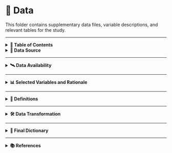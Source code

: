 # 📂 Data

This folder contains supplementary data files, variable descriptions, and relevant tables for the study.

---

<details>
<summary><strong>📌 Table of Contents</strong></summary>
  
- [Data Source](#data-source)  
- [Data Availability](#data-availability)  
- [Selected Variables and Rationale](#selected-variables-and-rationale)  
- [Definitions](#definitions)  
  - [Gender Identity](#gender-identity)  
  - [Sex](#sex)  
  - [Sexual Orientation](#sexual-orientation)  
  - [IFV and GBV](#ifv-and-gbv)  
- [Data Transformation](#data-transformation)  
- [Final Dictionary](#final-dictionary)  
- [References](#references)
  
</details>


<details>
<summary><strong>📍 Data Source</strong></summary>

In Colombia, reporting of **GBV** and **IFV** is mandatory for epidemiological surveillance under **Law 248 of 1995**.  
For this study, we used data from the **National Institute of Health (INS - *Instituto Nacional de Salud*)** via the **SIVIGILA** system, which collects nationwide public health information.  

Clinicians report **GBV** and **IFV** cases using a standardized form during medical consultations (see the file **INS 875**). The data, including demographics and event details, are entered into the **SIVIGILA** system and analyzed primarily using descriptive statistics.  

As mandated by **Law 1712 of 2014**, all data are publicly available with ensured anonymization.

</details>

---

<details>
<summary><strong>🛰️ Data Availability</strong></summary>
  
According to the **Instituto Nacional de Salud (INS)** guidelines, the original and secondary data are restricted to the principal researchers and are not publicly accessible.  

However, researchers and the public can request access to the original data via the following link:  
➡️ [INS Data Request Portal](https://portalsivigila.ins.gov.co/)

</details>

---

<details>
<summary><strong>📊 Selected Variables and Rationale</strong></summary>

Most variables in the official records are **categorical**, describing:

- Subjects' sociodemographic characteristics.
- Event details such as the date, primary type of violence, and the relationship with the aggressor.

Although the dataset includes over 100 variables, we selected **19 original variables** for our research (see **Table 1**) based on exploratory analyses conducted during the pilot study.

</details>

---

<details>
<summary><strong>📘 Definitions</strong></summary>

  
This study follows Colombia’s **official national institution definitions** for all variables and measures described below.

### [Gender Identity](#gender-identity)
An individual's self-identification influenced by social, historical, and cultural definitions of femininity, masculinity, or the spectrum between them [[1]].

### [Sex](#sex)
Refers to genetic, hormonal, and structural body traits [[1]].

### [Sexual Orientation](#sexual-orientation)
An individual's capacity for emotional, affectionate, and sexual attraction to people of a different, the same, or multiple genders, along with the ability to form intimate relationships [[1]].

### [IFV and GBV](#ifv-and-gbv)
According to **INS** protocols, **IFV** and **GBV** include:

- **Sexual violence:** Any sexual act forced upon someone against their will.
- **Physical violence:** Any act of aggression causing bodily harm (e.g., hitting or pushing).
- **Psychological violence:** Actions that harm mental or emotional well-being.
- **Neglect and abandonment:** Failure to meet the basic needs of vulnerable groups such as children, adolescents, older adults, or individuals with disabilities.

The **INS** also recognizes:
- Attacks involving chemical agents.
- Violence against children, adolescents, women, and individuals with non-normative gender identities or sexual orientations.
- Female genital mutilation [[2]].

The **INS** follows the **World Health Organization (WHO)**'s broader definition of violence, which includes:
- The use of force or the threat of force.
- Coercion or circumstances that limit the victim's ability to give free consent [[3], [2]].

</details>

---

<details>
<summary><strong>🛠️ Data Transformation</strong></summary>

### Survivor’s Age
The quantitative variable **"Survivor’s age"** was categorized following Colombia’s **Ministry of Health** definitions:  
- **Early childhood:** 0–5 years  
- **Childhood:** 6–11 years  
- **Adolescence:** 12–18 years  
- **Youth:** 19–26 years  
- **Adulthood:** 27–59 years  
- **Older adult:** 60+ years [[4]]

---

### Event’s Date
The variable **"Event’s date"** was divided into two periods:  
- **Prepandemic:** 2017–2019  
- **Pandemic:** 2021–2022  

Data from **2020** was split according to Colombia's official pandemic start date (**March 25, 2020**) [[5]]:  
- Dates before this were classified as **"Prepandemic"**  
- Dates including this date and after this were classified as **"Pandemic"**  

A secondary variable was created to identify each period.

---

### Survivor’s Nationality
For the **"Survivor’s nationality"** variable, we categorized individuals into three groups:  
- **Colombian**  
- **Venezuelan** (to highlight GBV and IFV within the migrant community)  
- **Other** (all other nationalities)

---

### Survivor’s Occupation
The variable **"Survivor’s occupation"** was categorized using the latest **International Standard Classification of Occupations (ISCO)** by the **International Labor Organization** [[6]]:  
- **Manual workers and craft jobs**  
- **Technicians and administrative support workers**  
- **Professionals and managers**  
- **Armed Forces Occupations**  

---

### Survivor’s Main Activity
The variable **"Survivor’s main activity"** was grouped into five categories for consistency:  
- **Other activities**  
- **Students and civic leaders**  
- **Domestic workers, homemakers, and caregivers**  
- **Farmers and peasants**  
- **Sex workers**  

## INS Data Collection Protocols and Classification

The **INS data collection protocols** state that the categories of violence—**"Physical," "Sexual", "Neglect and Abandonment,"** and **"Psychological"**—are:

- **Mutually exclusive**
- **Hierarchical**, where only the **most severe** type of violence is recorded (2).

### Hierarchy of Violence Categories
- **Sexual violence** is considered the most severe and is prioritised when multiple forms of violence occur against the same individual (2).
- Followed by:
  - **Physical violence**
  - **Psychological violence**
  - **Neglect and Abandonment** (ranked last) (2).

### Reclassification of Sexual Violence Categories
The variable **"Type of Sexual Violence"** originally included eight categories, which we reclassified into four categories based on:

- **Medico-legal definitions**
- **Case similarities**

### Table 2. INS Record’s Sexual Violence Categories and Definitions

| **New Categories** | **Original Categories** | **Definitions** |
|--------------------|-------------------------|------------------|
| **Sexual abuse and sexual harassment** | Sexual abuse | Non-consensual sexual acts, either through direct physical intrusion or threats, often in situations where there is a power imbalance, such as with minors or vulnerable individuals (7). |
|  | Sexual harassment | Unwelcome sexual behavior or advances, including verbal or physical actions, that create a hostile or offensive atmosphere. This can include sexual comments or demands that disrupt work or daily activities (7). |
| **Rape, sexual assault and sexual acts involving the use of force** | Rape | Forced, threat, or coerced penetration of the vulva or anus, using a penis, body parts, or objects. It is one of the most severe forms of sexual violence​ (3,7). |
|  | Sexual assault and sexual acts involving the use of force | Broader range of non-consensual sexual contact, often including unwanted touching or groping, and can overlap with rape depending on the act. In Colombia, sexual assault is not a legal term (3,7). |
| **Sexual exploitation of minors and human trafficking for sexual exploitation** | Sexual exploitation of minors | The exploitation or coercion of individuals under 18 for sexual purposes, usually for profit, and classified as a form of aggravated sexual abuse (3,7). |
|  | Human trafficking for sexual exploitation | Illegal trade of individuals, primarily women and children, for the purpose of sex work, across or within borders, often involving forced labor, abuse, and violation of the victim’s rights as a condition for facilitating migration conditions (3). |
| **Other sexual acts (forced nudity, sterilization and contraception, female genital mutilation)** | Forced nudity, sterilization and contraception | Forced nudity is defined as non-consensual exposure of an individual’s body, often used as a form of humiliation or control. This category also includes the non-consensual sharing of photographs and images (8). |Forced sterilization involves the involuntary removal or blocking of reproductive organs (9). |Forced contraception is the coercion of an individual into using contraceptives methods against their will, often as a control tactic ​(8).
|  | Female genital mutilation | Any practice that includes removing part or all of the external female genitalia or causing harm to female genital organs without medical justification (10). |

### Data Reclassification and Variable Construction
This reclassification followed **national and international medico-legal** and **public health definitions**. Similar to the **"Type of violence"** classification, cases of **"Sexual violence"** record only the most severe subcategory, as determined by clinicians during routine evaluations—not by the victims (2).

- The **"Type of violence"** variable was constructed by combining two complementary original variables:  
  - **"Violence’s nature"**  
  - **"Type of sexual violence"**  

The final **"Type of violence"** categories were four mutually exclusive levels:

- **Physical violence**  
- **Sexual violence**  
- **Psychological violence**  
- **Neglect and abandonment**  

Meanwhile, the variable **"Type of sexual violence"** (applicable only to cases classified as **"Sexual violence"**) was retained in the four categories detailed in **Table 2**.

### Aggressor Category Consolidation
All known aggressors from the original variable **"Non-family relationship with the aggressor"** were combined into a single category, which includes:

- **"Teacher/Professor"**, **"Friend"**, **"Coworker"**, **"Classmate"**, **"Other acquaintance"**, **"Neighbor"**, **"Acquaintance with no close interaction"**, **"Boss"**, **"Priest/Pastor"**, and **"Public servant"**.  
- The **"Unknown"** category was retained.  

The final categories are:

- **"Known but not family"**  
- **"Unknown and not family"**  

This was then combined with the original variable, **"Survivor’s family relationship with the aggressor"**, to create a new variable: **"Survivor’s relationship with the aggressor"**.

### Injury Mechanism Reclassification
The original variable **"Injury mechanism"** was grouped into four final levels based on:

- **Response percentages lower than 5%**
- **Content similarity**

The final levels are:

- **"Blunt, cutting, stabbing, and related injuries"**  
- **"Falls, firearm projectiles, and others"**  
- **"Hanging, strangulation, suffocation"**  
- **"Burns (water, acid, alkalis, household substances)"**  

### Event Location Consolidation
The original variable **"Event’s location"** was consolidated into two groups:

- **"Household"**  
- **"Public Spaces"**  

### Retained Variables
The following variables were retained as in the original datasets:

- **"Survivor’s sex"**  
- **"Survivor’s gender identity"**  
- **"Survivor’s sexual orientation"**  
- **"Survivor as head of household"**  
- **"Survivor’s current pregnancy status"**  
- **"Co-living with the aggressor"**  
- **"Aggressor’s sex"**  

(See Table 1 for further details.)


</details>  

-----


<details>
<summary><strong>📑 Final Dictionary</strong></summary>


This document contains the dictionary for the 19 variables used in the descriptive analysis, and a subset of 10 variables used in the Multiple Correspondence Analysis (MCA) for the project.

---

### 1. Variables Used in the Descriptive Analysis (n = 19)

| Variable Name              | Description                                               | Type                     | Response Options                                                                 |
|---------------------------|-----------------------------------------------------------|--------------------------|----------------------------------------------------------------------------------|
| `age`                     | Survivor’s age at the time of the event (in years)        | Continuous (numeric)     | Values starting from 0                                                           |
| `life_cycle`              | Age group based on Colombia’s Ministry of Health          | Categorical (ordinal)    | Early childhood (0–5), Childhood (6–11), Adolescence (12–18), Youth (19–26), Adulthood (27–59), Older adults (60+) |
| `nationality`             | Survivor’s nationality                                     | Categorical (nominal)    | Colombian, Venezuelan, Other                                                     |
| `sex`                     | Survivor’s sex assigned at birth                          | Categorical (binary)     | Female, Male                                                                     |
| `gender_identity`         | Self-reported gender identity                             | Categorical (nominal)    | Woman, Man, Transgender                                                          |
| `sexual_orientation`      | Self-reported sexual orientation                          | Categorical (nominal)    | Heterosexual, Bisexual, Homosexual, Asexual                                     |
| `occupation`              | Survivor’s occupation at the time of the event            | Categorical (nominal)    | Manual workers and elementary occupations, Technicians and administrative support workers, Professionals and managers, Armed Forces occupations |
| `main_activity`           | Survivor’s main activity                                   | Categorical (nominal)    | Students and civic leaders, Domestic workers/homemakers/caregivers, Farmers and peasants, Sex workers |
| `pregnant_status`         | Whether the survivor was pregnant at the time of the event| Binary (yes/no)          | Yes, No                                                                          |
| `head_of_household`       | Survivor is the head of the household                     | Binary (yes/no)          | Yes, No                                                                          |
| `type_of_violence`        | Main type of violence reported                            | Categorical (nominal)    | Physical, Sexual, Psychological, Negligence and abandonment                     |
| `sexual_violence_subtype` | Specific subtype of sexual violence                       | Categorical (nominal)    | Sexual abuse and harassment, Rape/sexual assault/acts involving force, Other sexual acts (e.g., forced nudity, sterilization, genital mutilation), Sexual exploitation and trafficking |
| `history_of_violence`     | Prior history of violence                                 | Binary (yes/no)          | Yes, No                                                                          |
| `aggressor_sex`           | Sex of the aggressor                                      | Categorical (nominal)    | Male, Female, Undetermined                                                       |
| `relationship_aggressor`  | Relationship between survivor and aggressor               | Categorical (nominal)    | Partner, Ex-partner, Mother, Father, Other family member, Known (non-family), Unknown (non-family), Undetermined stranger |
| `coliving_with_aggressor` | Survivor cohabits with the aggressor                      | Binary (yes/no)          | Yes, No                                                                          |
| `mechanism_of_injury`     | Main physical mechanism of injury                         | Categorical (nominal)    | Blunt/cutting/stabbing injuries, Falls/firearms/others, Strangulation/suffocation, Burns (e.g., water, acid, alkalis) |
| `event_location`          | Location where the violent event occurred                 | Categorical (nominal)    | Household, Public spaces                                                         |
| `pandemic_period`         | Timing of the event in relation to the COVID-19 pandemic  | Categorical (nominal)    | Pre-pandemic, Pandemic                                                           |

---

### 2. Subset of Variables Used in Multiple Correspondence Analysis (MCA) (n = 10)

| Variable Name              | Description                                               | Type                     | Response Options                                                                 |
|---------------------------|-----------------------------------------------------------|--------------------------|----------------------------------------------------------------------------------|
| `sex`                     | Survivor’s sex assigned at birth                          | Categorical (binary)     | Female, Male                                                                     |
| `main_activity`           | Survivor’s main activity                                   | Categorical (nominal)    | Students and civic leaders, Domestic workers/homemakers/caregivers, Farmers and peasants, Sex workers |
| `history_of_violence`     | Prior history of violence                                 | Binary (yes/no)          | Yes, No                                                                          |
| `coliving_with_aggressor` | Survivor cohabits with the aggressor                      | Binary (yes/no)          | Yes, No                                                                          |
| `pandemic_period`         | Timing of the event in relation to the COVID-19 pandemic  | Categorical (nominal)    | Pre-pandemic, Pandemic                                                           |
| `mechanism_of_injury`     | Main physical mechanism of injury                         | Categorical (nominal)    | Blunt/cutting/stabbing injuries, Falls/firearms/others, Strangulation/suffocation, Burns (e.g., water, acid, alkalis) |
| `event_location`          | Location where the violent event occurred                 | Categorical (nominal)    | Household, Public spaces                                                         |
| `life_cycle`              | Age group based on Colombia’s Ministry of Health          | Categorical (ordinal)    | Early childhood (0–5), Childhood (6–11), Adolescence (12–18), Youth (19–26), Adulthood (27–59), Older adults (60+) |
| `type_of_violence`        | Main type of violence reported                            | Categorical (nominal)    | Physical, Sexual, Psychological, Negligence and abandonment                     |
| `relationship_aggressor`  | Relationship between survivor and aggressor               | Categorical (nominal)    | Partner, Ex-partner, Mother, Father, Other family member, Known but not family, Unknown and not family, Undetermined stranger |



**Note:** Life cycle groups are defined according to the Colombian Ministry of Health [4]:

</details>

--------------------------

<details>
<summary><strong>📚 References</strong></summary>

## References

[1]: [Observatorio Nacional de Violencias Línea de Violencias de Género Colombia. *Serie Registros, Observatorios, Sistemas de Seguimiento y Salas Situacionales en Salud ROSS Colombia*. Bogotá; 2016.](https://example.com/reference37)  
[2]: [Instituto Nacional de Salud de Colombia. *Protocolo de Vigilancia de Violencia de Género e Intrafamiliar y Ataques con Agentes Químicos*. 2022.](https://www.ins.gov.co/)  
[3]: [World Health Organization. *World Report on Violence and Health*. 2002.](https://www.who.int/publications/i/item/violence-prevention)  
[4]: [Ministerio de Salud y de Protección Social de Colombia. *Ciclo de Vida*. 2024. Available from: [https://www.minsalud.gov.co/proteccionsocial/Paginas/cicloVida.aspx](https://www.minsalud.gov.co/proteccionsocial/Paginas/cicloVida.aspx)]  
[5]: [Instituto Nacional de Salud - Observatorio Nacional de Salud. *Covid-19 en Colombia, consecuencias de una pandemia en desarrollo: Décimo Segundo Informe Técnico*. Bogotá; 2020.]  
[6]: [Comisión Europea. *Clasificación Europea de Capacidades/Competencias CYO. International Standard Classification of Occupations (ISCO)*.]  
[7]: [Instituto Nacional de Medicina Legal y Ciencias Forenses. *Guía para el abordaje forense integral en la investigación de la violencia sexual*. Bogotá, Colombia; 2018.]  
[8]: [El Congreso de Colombia. *Ley 1719 de 2014*. Colombia; 2014. Available from: [https://www.funcionpublica.gov.co/eva/gestornormativo/norma.php?i=57716](https://www.funcionpublica.gov.co/eva/gestornormativo/norma.php?i=57716)]  
[9]: [Human Rights Watch. *Sterilization of Women and Girls with Disabilities*. 2011. Available from: [https://www.hrw.org/news/2011/11/10/sterilization-women-and-girls-disabilities](https://www.hrw.org/news/2011/11/10/sterilization-women-and-girls-disabilities)]  
[10]: [World Health Organization. *Female Genital Mutilation*. 2024. Available from: [https://www.who.int/news-room/fact-sheets/detail/female-genital-mutilatio](https://www.who.int/news-room/fact-sheets/detail/female-genital-mutilatio)]  

</details>


